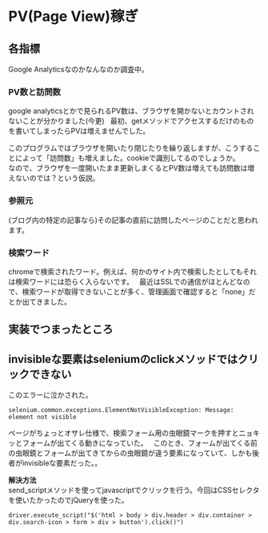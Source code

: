 # PV(Page View)稼ぎ  
## 各指標  
Google Analyticsなのかなんなのか調査中。  

### PV数と訪問数  
google analyticsとかで見られるPV数は、ブラウザを開かないとカウントされないことが分かりました(今更)  
最初、getメソッドでアクセスするだけのものを書いてしまったらPVは増えませんでした。  

このプログラムではブラウザを開いたり閉じたりを繰り返しますが、こうすることによって「訪問数」も増えました。cookieで識別してるのでしょうか。  
なので、ブラウザを一度開いたまま更新しまくるとPV数は増えても訪問数は増えないのでは？という仮説。  

### 参照元  
(ブログ内の特定の記事なら)その記事の直前に訪問したページのことだと思われます。  

### 検索ワード  
chromeで検索されたワード。例えば、何かのサイト内で検索したとしてもそれは検索ワードには恐らく入らないです。  
最近はSSLでの通信がほとんどなので、検索ワードが取得できないことが多く、管理画面で確認すると「none」だとか出てきました。  

## 実装でつまったところ  
## invisibleな要素はseleniumのclickメソッドではクリックできない  
このエラーに泣かされた。  
```
selenium.common.exceptions.ElementNotVisibleException: Message: element not visible
```
ページがちょっとオサレ仕様で、検索フォーム用の虫眼鏡マークを押すとニョキッとフォームが出てくる動きになっていた。  
このとき、フォームが出てくる前の虫眼鏡とフォームが出てきてからの虫眼鏡が違う要素になっていて、しかも後者がinvisibleな要素だった。。  

**解決方法**  
send_scriptメソッドを使ってjavascriptでクリックを行う。今回はCSSセレクタを使いたかったのでjQueryを使った。  
```
driver.execute_script("$('html > body > div.header > div.container > div.search-icon > form > div > button').click()")
```
